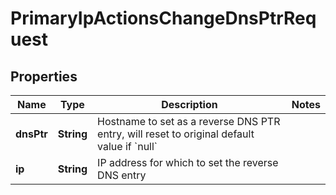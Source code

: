 

# PrimaryIpActionsChangeDnsPtrRequest


## Properties

| Name | Type | Description | Notes |
|------------ | ------------- | ------------- | -------------|
|**dnsPtr** | **String** | Hostname to set as a reverse DNS PTR entry, will reset to original default value if &#x60;null&#x60; |  |
|**ip** | **String** | IP address for which to set the reverse DNS entry |  |



